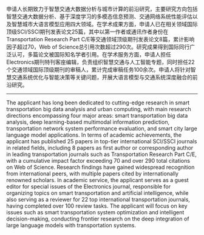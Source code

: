 申请人长期致力于智慧交通大数据分析与城市计算的前沿研究，主要研究方向包括智慧交通大数据分析、基于深度学习的多模态信息预测、交通网络系统性能评估以及智慧城市大语言模型应用四大领域。在学术成果方面，申请人已在相关领域国际顶级SCI/SSCI期刊发表论文25篇，其中以第一作者或通讯作者身份在Transportation Research Part C/E等交通领域顶级期刊发表论文8篇，累计影响因子超过70，Web of Science总引用次数超过290次。研究成果得到国际同行广泛认可，多篇论文被国际知名学者引用。在学术服务方面，申请人担任Electronics期刊特刊客座编辑，负责组织智慧交通与人工智能专题，同时担任22个交通领域国际顶级期刊的审稿人，累计完成审稿任务100余次。申请人将针对智慧交通系统优化与智能决策等关键问题，开展大语言模型与交通系统深度融合的前沿研究。

---

The applicant has long been dedicated to cutting-edge research in smart transportation big data analysis and urban computing, with main research directions encompassing four major areas: smart transportation big data analysis, deep learning-based multimodal information prediction, transportation network system performance evaluation, and smart city large language model applications. In terms of academic achievements, the applicant has published 25 papers in top-tier international SCI/SSCI journals in related fields, including 8 papers as first author or corresponding author in leading transportation journals such as Transportation Research Part C/E, with a cumulative impact factor exceeding 70 and over 290 total citations on Web of Science. Research findings have gained widespread recognition from international peers, with multiple papers cited by internationally renowned scholars. In academic service, the applicant serves as a guest editor for special issues of the Electronics journal, responsible for organizing topics on smart transportation and artificial intelligence, while also serving as a reviewer for 22 top international transportation journals, having completed over 100 review tasks. The applicant will focus on key issues such as smart transportation system optimization and intelligent decision-making, conducting frontier research on the deep integration of large language models with transportation systems.